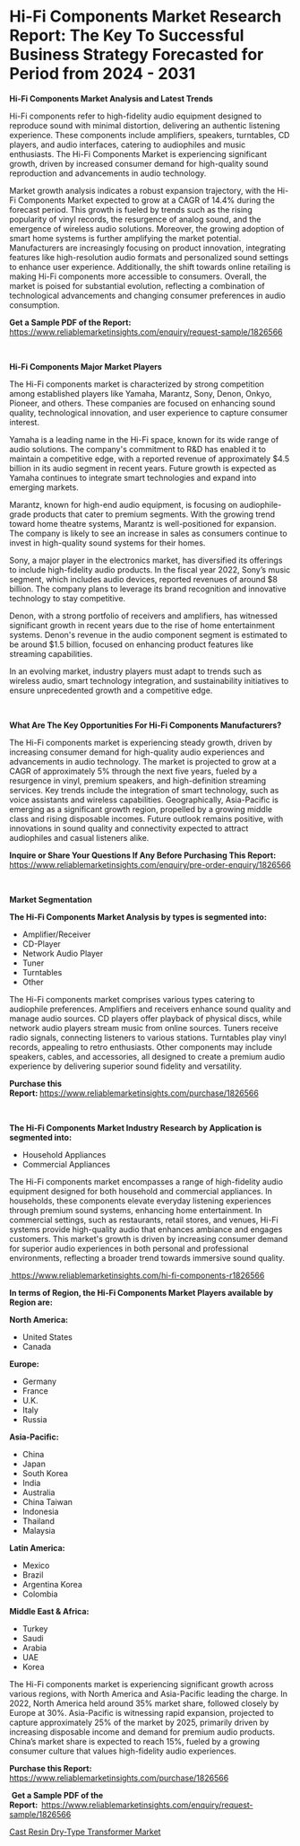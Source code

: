 <p><h1>Hi-Fi Components Market Research Report: The Key To Successful Business Strategy Forecasted for Period from 2024 - 2031</h1></p><p><strong>Hi-Fi Components Market Analysis and Latest Trends</strong></p>
<p><p>Hi-Fi components refer to high-fidelity audio equipment designed to reproduce sound with minimal distortion, delivering an authentic listening experience. These components include amplifiers, speakers, turntables, CD players, and audio interfaces, catering to audiophiles and music enthusiasts. The Hi-Fi Components Market is experiencing significant growth, driven by increased consumer demand for high-quality sound reproduction and advancements in audio technology.</p><p>Market growth analysis indicates a robust expansion trajectory, with the Hi-Fi Components Market expected to grow at a CAGR of 14.4% during the forecast period. This growth is fueled by trends such as the rising popularity of vinyl records, the resurgence of analog sound, and the emergence of wireless audio solutions. Moreover, the growing adoption of smart home systems is further amplifying the market potential. Manufacturers are increasingly focusing on product innovation, integrating features like high-resolution audio formats and personalized sound settings to enhance user experience. Additionally, the shift towards online retailing is making Hi-Fi components more accessible to consumers. Overall, the market is poised for substantial evolution, reflecting a combination of technological advancements and changing consumer preferences in audio consumption.</p></p>
<p><strong>Get a Sample PDF of the Report:&nbsp;</strong> <a href="https://www.reliablemarketinsights.com/enquiry/request-sample/1826566?utm_campaign=2010&utm_medium=2&utm_source=Github&utm_content=ia&utm_term=30122024&utm_id=hi-fi-components">https://www.reliablemarketinsights.com/enquiry/request-sample/1826566</a></p>
<p>&nbsp;</p>
<p><strong>Hi-Fi Components Major Market Players</strong></p>
<p><p>The Hi-Fi components market is characterized by strong competition among established players like Yamaha, Marantz, Sony, Denon, Onkyo, Pioneer, and others. These companies are focused on enhancing sound quality, technological innovation, and user experience to capture consumer interest.</p><p>Yamaha is a leading name in the Hi-Fi space, known for its wide range of audio solutions. The company's commitment to R&D has enabled it to maintain a competitive edge, with a reported revenue of approximately $4.5 billion in its audio segment in recent years. Future growth is expected as Yamaha continues to integrate smart technologies and expand into emerging markets.</p><p>Marantz, known for high-end audio equipment, is focusing on audiophile-grade products that cater to premium segments. With the growing trend toward home theatre systems, Marantz is well-positioned for expansion. The company is likely to see an increase in sales as consumers continue to invest in high-quality sound systems for their homes.</p><p>Sony, a major player in the electronics market, has diversified its offerings to include high-fidelity audio products. In the fiscal year 2022, Sony’s music segment, which includes audio devices, reported revenues of around $8 billion. The company plans to leverage its brand recognition and innovative technology to stay competitive.</p><p>Denon, with a strong portfolio of receivers and amplifiers, has witnessed significant growth in recent years due to the rise of home entertainment systems. Denon's revenue in the audio component segment is estimated to be around $1.5 billion, focused on enhancing product features like streaming capabilities.</p><p>In an evolving market, industry players must adapt to trends such as wireless audio, smart technology integration, and sustainability initiatives to ensure unprecedented growth and a competitive edge.</p></p>
<p>&nbsp;</p>
<p><strong>What Are The Key Opportunities For Hi-Fi Components Manufacturers?</strong></p>
<p><p>The Hi-Fi components market is experiencing steady growth, driven by increasing consumer demand for high-quality audio experiences and advancements in audio technology. The market is projected to grow at a CAGR of approximately 5% through the next five years, fueled by a resurgence in vinyl, premium speakers, and high-definition streaming services. Key trends include the integration of smart technology, such as voice assistants and wireless capabilities. Geographically, Asia-Pacific is emerging as a significant growth region, propelled by a growing middle class and rising disposable incomes. Future outlook remains positive, with innovations in sound quality and connectivity expected to attract audiophiles and casual listeners alike.</p></p>
<p><strong>Inquire or Share Your Questions If Any Before Purchasing This Report:</strong> <a href="https://www.reliablemarketinsights.com/enquiry/pre-order-enquiry/1826566?utm_campaign=2010&utm_medium=2&utm_source=Github&utm_content=ia&utm_term=30122024&utm_id=hi-fi-components">https://www.reliablemarketinsights.com/enquiry/pre-order-enquiry/1826566</a></p>
<p>&nbsp;</p>
<p><strong>Market Segmentation</strong></p>
<p><strong>The Hi-Fi Components Market Analysis by types is segmented into:</strong></p>
<p><ul><li>Amplifier/Receiver</li><li>CD-Player</li><li>Network Audio Player</li><li>Tuner</li><li>Turntables</li><li>Other</li></ul></p>
<p><p>The Hi-Fi components market comprises various types catering to audiophile preferences. Amplifiers and receivers enhance sound quality and manage audio sources. CD players offer playback of physical discs, while network audio players stream music from online sources. Tuners receive radio signals, connecting listeners to various stations. Turntables play vinyl records, appealing to retro enthusiasts. Other components may include speakers, cables, and accessories, all designed to create a premium audio experience by delivering superior sound fidelity and versatility.</p></p>
<p><strong>Purchase this Report:&nbsp;</strong><a href="https://www.reliablemarketinsights.com/purchase/1826566?utm_campaign=2010&utm_medium=2&utm_source=Github&utm_content=ia&utm_term=30122024&utm_id=hi-fi-components">https://www.reliablemarketinsights.com/purchase/1826566</a></p>
<p>&nbsp;</p>
<p><strong>The Hi-Fi Components Market Industry Research by Application is segmented into:</strong></p>
<p><ul><li>Household Appliances</li><li>Commercial Appliances</li></ul></p>
<p><p>The Hi-Fi components market encompasses a range of high-fidelity audio equipment designed for both household and commercial appliances. In households, these components elevate everyday listening experiences through premium sound systems, enhancing home entertainment. In commercial settings, such as restaurants, retail stores, and venues, Hi-Fi systems provide high-quality audio that enhances ambiance and engages customers. This market's growth is driven by increasing consumer demand for superior audio experiences in both personal and professional environments, reflecting a broader trend towards immersive sound quality.</p></p>
<p><a href="https://www.reliablemarketinsights.com/hi-fi-components-r1826566?utm_campaign=2010&utm_medium=2&utm_source=Github&utm_content=ia&utm_term=30122024&utm_id=hi-fi-components">&nbsp;https://www.reliablemarketinsights.com/hi-fi-components-r1826566</a></p>
<p><strong>In terms of Region, the Hi-Fi Components Market Players available by Region are:</strong></p>
<p>
    <p> <strong> North America: </strong>
        <ul>
            <li>United States</li>
            <li>Canada</li>
        </ul>
        </p> 
    <p> <strong> Europe: </strong>
        <ul>
            <li>Germany</li>
            <li>France</li>
            <li>U.K.</li>
            <li>Italy</li>
            <li>Russia</li>
        </ul>
        </p> 
    <p> <strong> Asia-Pacific: </strong>
        <ul>
            <li>China</li>
            <li>Japan</li>
            <li>South Korea</li>
            <li>India</li>
            <li>Australia</li>
            <li>China Taiwan</li>
            <li>Indonesia</li>
            <li>Thailand</li>
            <li>Malaysia</li>
        </ul>
        </p> 
    <p> <strong> Latin America: </strong>
        <ul>
            <li>Mexico</li>
            <li>Brazil</li>
            <li>Argentina Korea</li>
            <li>Colombia</li>
        </ul>
        </p> 
    <p> <strong> Middle East & Africa: </strong>
        <ul>
            <li>Turkey</li>
            <li>Saudi</li>
            <li>Arabia</li>
            <li>UAE</li>
            <li>Korea</li>
        </ul>
    </p>
    </p>
<p><p>The Hi-Fi components market is experiencing significant growth across various regions, with North America and Asia-Pacific leading the charge. In 2022, North America held around 35% market share, followed closely by Europe at 30%. Asia-Pacific is witnessing rapid expansion, projected to capture approximately 25% of the market by 2025, primarily driven by increasing disposable income and demand for premium audio products. China’s market share is expected to reach 15%, fueled by a growing consumer culture that values high-fidelity audio experiences.</p></p>
<p><strong>Purchase this Report: </strong><a href="https://www.reliablemarketinsights.com/purchase/1826566?utm_campaign=2010&utm_medium=2&utm_source=Github&utm_content=ia&utm_term=30122024&utm_id=hi-fi-components">https://www.reliablemarketinsights.com/purchase/1826566</a></p>
<p>&nbsp;<strong>Get a Sample PDF of the Report:&nbsp;&nbsp;</strong><a href="https://www.reliablemarketinsights.com/enquiry/request-sample/1826566?utm_campaign=2010&utm_medium=2&utm_source=Github&utm_content=ia&utm_term=30122024&utm_id=hi-fi-components">https://www.reliablemarketinsights.com/enquiry/request-sample/1826566</a></p>
<p><strong></strong></p>
<p><p><a href="https://github.com/mahnoor2003/Market-Research-Report-List-6/blob/main/cast-resin-dry-type-transformer-market.md?utm_campaign=2010&utm_medium=2&utm_source=Github&utm_content=ia&utm_term=30122024&utm_id=hi-fi-components">Cast Resin Dry-Type Transformer Market</a></p></p>